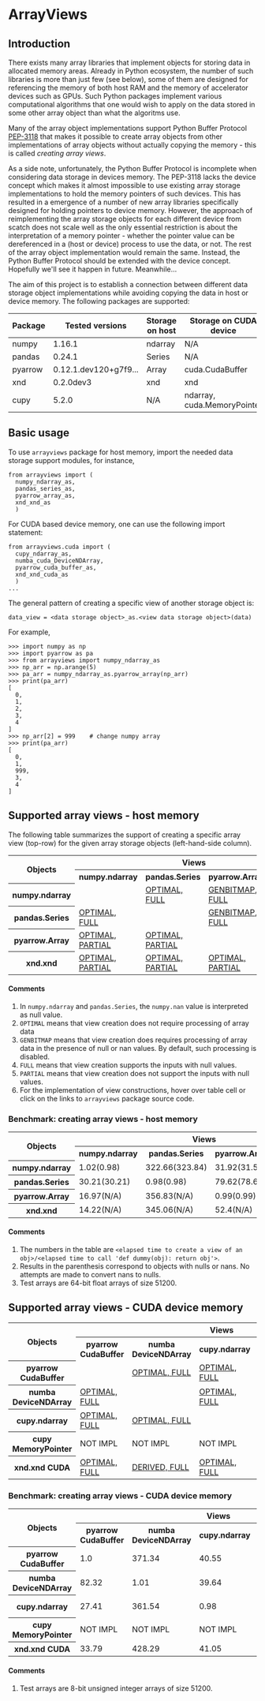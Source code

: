 # ArrayViews

## Introduction

There exists many array libraries that implement objects for storing
data in allocated memory areas. Already in Python ecosystem, the
number of such libraries is more than just few (see below), some of
them are designed for referencing the memory of both host RAM and the
memory of accelerator devices such as GPUs. Such Python packages
implement various computational algorithms that one would wish to
apply on the data stored in some other array object than what the
algoritms use. 

Many of the array object implementations support Python Buffer
Protocol [PEP-3118](https://www.python.org/dev/peps/pep-3118/) that
makes it possible to create array objects from other implementations
of array objects without actually copying the memory - this is called
*creating array views*.

As a side note, unfortunately, the Python Buffer Protocol is
incomplete when considering data storage in devices memory. The
PEP-3118 lacks the device concept which makes it almost impossible to
use existing array storage implementations to hold the memory pointers
of such devices.  This has resulted in a emergence of a number of new
array libraries specifically designed for holding pointers to device
memory. However, the approach of reimplementing the array storage
objects for each different device from scatch does not scale well as
the only essential restriction is about the interpretation of a memory
pointer - whether the pointer value can be dereferenced in a (host or
device) process to use the data, or not. The rest of the array object
implementation would remain the same.  Instead, the Python Buffer
Protocol should be extended with the device concept. Hopefully we'll
see it happen in future. Meanwhile...

The aim of this project is to establish a connection between different
data storage object implementations while avoiding copying the data in
host or device memory. The following packages are supported:

| Package | Tested versions | Storage on host | Storage on CUDA device |
|---------|-----------------|-----------------|------------------------|
| numpy   | 1.16.1          | ndarray         | N/A                    |
| pandas  | 0.24.1          | Series          | N/A                    |
| pyarrow | 0.12.1.dev120+g7f9... | Array     | cuda.CudaBuffer        |
| xnd     | 0.2.0dev3       | xnd             | xnd                    |
| cupy    | 5.2.0           | N/A             | ndarray, cuda.MemoryPointer |

## Basic usage

To use ``arrayviews`` package for host memory, import the needed data
storage support modules, for instance,
```
from arrayviews import (
  numpy_ndarray_as,
  pandas_series_as,
  pyarrow_array_as,
  xnd_xnd_as
  )
```
For CUDA based device memory, one can use the following import statement:
```
from arrayviews.cuda import (
  cupy_ndarray_as,
  numba_cuda_DeviceNDArray,
  pyarrow_cuda_buffer_as,
  xnd_xnd_cuda_as
  )
...
```
The general pattern of creating a specific view of another storage object is:
```
data_view = <data storage object>_as.<view data storage object>(data)
```
For example,
```
>>> import numpy as np
>>> import pyarrow as pa
>>> from arrayviews import numpy_ndarray_as
>>> np_arr = np.arange(5)
>>> pa_arr = numpy_ndarray_as.pyarrow_array(np_arr)
>>> print(pa_arr)
[
  0,
  1,
  2,
  3,
  4
]
>>> np_arr[2] = 999    # change numpy array
>>> print(pa_arr)
[
  0,
  1,
  999,
  3,
  4
]
```

## Supported array views - host memory

The following table summarizes the support of creating a specific
array view (top-row) for the given array storage objects
(left-hand-side column).

<!--START arrayviews-support_kernel TABLE-->
<table style="width:100%">
<tr><th rowspan=2>Objects</th><th colspan="4">Views</th></tr>
<tr><th>numpy.ndarray</th><th>pandas.Series</th><th>pyarrow.Array</th><th>xnd.xnd</th></tr>
<tr><th>numpy.ndarray</th><td></td><td><a href=https://github.com/plures/arrayviews/blob/master/arrayviews/numpy_ndarray_as.py#L40 title="def pandas_series(arr, nan_to_null=False):
    import pandas as pd
    return pd.Series(arr, copy=False)
">OPTIMAL, FULL</a></td><td><a href=https://github.com/plures/arrayviews/blob/master/arrayviews/numpy_ndarray_as.py#L17 title="def pyarrow_array(arr, nan_to_null=False):
    import numpy as np
    import pyarrow as pa
    if nan_to_null and issubclass(arr.dtype.type,
                                  (np.floating, np.complexfloating)):
        isnan = np.isnan(arr)
        if isnan.any():
            pa_nul = pa.py_buffer(get_bitmap(isnan))
            return pa.Array.from_buffers(pa.from_numpy_dtype(arr.dtype),
                                         arr.size,
                                         [pa_nul, pa.py_buffer(arr)])
    return pa.Array.from_buffers(pa.from_numpy_dtype(arr.dtype),
                                 arr.size,
                                 [None, pa.py_buffer(arr)])
">GENBITMAP, FULL</a></td><td><a href=https://github.com/plures/arrayviews/blob/master/arrayviews/numpy_ndarray_as.py#L47 title="def xnd_xnd(arr, nan_to_null=False):
    import numpy as np
    import xnd
    xd = xnd.xnd.from_buffer(arr)
    if nan_to_null and issubclass(arr.dtype.type,
                                  (np.floating, np.complexfloating)):
        isnan = np.isnan(arr)
        if isnan.any():
            raise NotImplementedError('xnd view of numpy ndarray with nans')
    return xd
">OPTIMAL, PARTIAL</a></td></tr>
<tr><th>pandas.Series</th><td><a href=https://github.com/plures/arrayviews/blob/master/arrayviews/pandas_series_as.py#L13 title="def numpy_ndarray(pd_ser, nan_to_null=False):
    return pd_ser.to_numpy()
">OPTIMAL, FULL</a></td><td></td><td><a href=https://github.com/plures/arrayviews/blob/master/arrayviews/pandas_series_as.py#L19 title="def pyarrow_array(pd_ser, nan_to_null=False):
    import numpy as np
    import pyarrow as pa
    if nan_to_null and issubclass(pd_ser.dtype.type,
                                  (np.floating, np.complexfloating)):
        isnan = pd_ser.isna()
        if isnan.any():
            pa_nul = pa.py_buffer(get_bitmap(isnan.to_numpy()))
            return pa.Array.from_buffers(pa.from_numpy_dtype(pd_ser.dtype),
                                         pd_ser.size,
                                         [pa_nul,
                                          pa.py_buffer(pd_ser.to_numpy())])
    return pa.Array.from_buffers(pa.from_numpy_dtype(pd_ser.dtype),
                                 pd_ser.size,
                                 [None, pa.py_buffer(pd_ser.to_numpy())])
">GENBITMAP, FULL</a></td><td><a href=https://github.com/plures/arrayviews/blob/master/arrayviews/pandas_series_as.py#L38 title="def xnd_xnd(pd_ser, nan_to_null=False):
    import numpy as np
    import xnd
    if nan_to_null and issubclass(pd_ser.dtype.type,
                                  (np.floating, np.complexfloating)):
        isnan = pd_ser.isna()
        if isnan.any():
            raise NotImplementedError('xnd view of pandas.Series with nans')
    return xnd.xnd.from_buffer(pd_ser.to_numpy())
">OPTIMAL, PARTIAL</a></td></tr>
<tr><th>pyarrow.Array</th><td><a href=https://github.com/plures/arrayviews/blob/master/arrayviews/pyarrow_array_as.py#L12 title="def numpy_ndarray(pa_arr):
    if pa_arr.null_count == 0:
        # TODO: would memoryview.cast approach be more efficient? see xnd_xnd.
        return pa_arr.to_numpy()
    pa_nul, pa_buf = pa_arr.buffers()
    raise NotImplementedError('numpy.ndarray view of pyarrow.Array with nulls')
">OPTIMAL, PARTIAL</a></td><td><a href=https://github.com/plures/arrayviews/blob/master/arrayviews/pyarrow_array_as.py#L22 title="def pandas_series(pa_arr):
    import pandas as pd
    if pa_arr.null_count == 0:
        return pd.Series(numpy_ndarray(pa_arr), copy=False)
    pa_nul, pa_buf = pa_arr.buffers()
    raise NotImplementedError('pandas.Series view of pyarrow.Array with nulls')
">OPTIMAL, PARTIAL</a></td><td></td><td><a href=https://github.com/plures/arrayviews/blob/master/arrayviews/pyarrow_array_as.py#L32 title="def xnd_xnd(pa_arr):
    import xnd
    if pa_arr.null_count == 0:
        import numpy as np
        pa_nul, pa_buf = pa_arr.buffers()
        dtype = np.dtype(pa_arr.type.to_pandas_dtype())
        return xnd.xnd.from_buffer(memoryview(pa_buf).cast(dtype.char,
                                                           (len(pa_arr),)))
    pa_nul, pa_buf = pa_arr.buffers()
    raise NotImplementedError('xnd view of pyarrow.Array with nulls')
">OPTIMAL, PARTIAL</a></td></tr>
<tr><th>xnd.xnd</th><td><a href=https://github.com/plures/arrayviews/blob/master/arrayviews/xnd_xnd_as.py#L18 title="def numpy_ndarray(xd_arr):
    import numpy as np
    if not xd_arr.dtype.isoptional():
        return np.array(xd_arr, copy=False)
    raise NotImplementedError(
        'numpy.ndarray view of xnd.xnd with optional values')
">OPTIMAL, PARTIAL</a></td><td><a href=https://github.com/plures/arrayviews/blob/master/arrayviews/xnd_xnd_as.py#L28 title="def pandas_series(xd_arr):
    import numpy as np
    import pandas as pd
    if not xd_arr.dtype.isoptional():
        return pd.Series(np.array(xd_arr, copy=False), copy=False)
    raise NotImplementedError(
        'pandas.Series view of xnd.xnd with optional values')
">OPTIMAL, PARTIAL</a></td><td><a href=https://github.com/plures/arrayviews/blob/master/arrayviews/xnd_xnd_as.py#L39 title="def pyarrow_array(xd_arr):
    import pyarrow as pa
    if not xd_arr.dtype.isoptional():
        pa_buf = pa.py_buffer(memoryview(xd_arr))
        return pa.Array.from_buffers(
            pa.from_numpy_dtype(str(xd_arr.dtype)),
            xd_arr.type.datasize//xd_arr.type.itemsize,
            [None, pa_buf])
    raise NotImplementedError(
        'pyarrow.Array view of xnd.xnd with optional values')
">OPTIMAL, PARTIAL</a></td><td></td></tr>
</table>
<!--END arrayviews-support_kernel TABLE-->

#### Comments

1. In `numpy.ndarray` and `pandas.Series`, the `numpy.nan` value is interpreted as null value.
2. `OPTIMAL` means that view creation does not require processing of array data
3. `GENBITMAP` means that view creation does requires processing of array data in the presence of null or nan values. By default, such processing is disabled.
4. `FULL` means that view creation supports the inputs with null values.
5. `PARTIAL` means that view creation does not support the inputs with null values.
6. For the implementation of view constructions, hover over table cell or click on the links to `arrayviews` package source code.

### Benchmark: creating array views - host memory

<!--START arrayviews-measure_kernel TABLE-->
<table style="width:100%">
<tr><th rowspan=2>Objects</th><th colspan="4">Views</th></tr>
<tr><th>numpy.ndarray</th><th>pandas.Series</th><th>pyarrow.Array</th><th>xnd.xnd</th></tr>
<tr><th>numpy.ndarray</th><td>1.02(0.98)</td><td>322.66(323.84)</td><td>31.92(31.54)</td><td>15.6(15.4)</td></tr>
<tr><th>pandas.Series</th><td>30.21(30.21)</td><td>0.98(0.98)</td><td>79.62(78.66)</td><td>47.42(47.95)</td></tr>
<tr><th>pyarrow.Array</th><td>16.97(N/A)</td><td>356.83(N/A)</td><td>0.99(0.99)</td><td>26.26(N/A)</td></tr>
<tr><th>xnd.xnd</th><td>14.22(N/A)</td><td>345.06(N/A)</td><td>52.4(N/A)</td><td>0.96(0.95)</td></tr>
</table>
<!--END arrayviews-measure_kernel TABLE-->

#### Comments

1. The numbers in the table are `<elapsed time to create a view of an obj>/<elapsed time to call 'def dummy(obj): return obj'>`.
2. Results in the parenthesis correspond to objects with nulls or nans. No attempts are made to convert nans to nulls. 
3. Test arrays are 64-bit float arrays of size 51200.

## Supported array views - CUDA device memory

<!--START arrayviews.cuda-support_kernel TABLE-->
<table style="width:100%">
<tr><th rowspan=2>Objects</th><th colspan="5">Views</th></tr>
<tr><th>pyarrow CudaBuffer</th><th>numba DeviceNDArray</th><th>cupy.ndarray</th><th>cupy MemoryPointer</th><th>xnd.xnd CUDA</th></tr>
<tr><th>pyarrow CudaBuffer</th><td></td><td><a href=https://github.com/plures/arrayviews/blob/master/arrayviews/cuda/pyarrow_cuda_buffer_as.py#L26 title="def numba_cuda_DeviceNDArray(cbuf):
    import numpy as np
    from numba.cuda.cudadrv.devicearray import DeviceNDArray
    dtype = np.dtype('uint8')
    return DeviceNDArray((cbuf.size,), (dtype.itemsize,), dtype,
                         gpu_data=cbuf.to_numba())
">OPTIMAL, FULL</a></td><td><a href=https://github.com/plures/arrayviews/blob/master/arrayviews/cuda/pyarrow_cuda_buffer_as.py#L45 title="def cupy_ndarray(cbuf):
    import cupy
    return cupy.ndarray(cbuf.size, dtype=cupy.uint8,
                        memptr=cupy_cuda_MemoryPointer(cbuf))
">OPTIMAL, FULL</a></td><td><a href=https://github.com/plures/arrayviews/blob/master/arrayviews/cuda/pyarrow_cuda_buffer_as.py#L36 title="def cupy_cuda_MemoryPointer(cbuf):
    import cupy
    addr = cbuf.context.get_device_address(cbuf.address)
    mem = cupy.cuda.UnownedMemory(addr, cbuf.size, cbuf)
    return cupy.cuda.MemoryPointer(mem, 0)
">OPTIMAL, FULL</a></td><td><a href=https://github.com/plures/arrayviews/blob/master/arrayviews/cuda/pyarrow_cuda_buffer_as.py#L53 title="def xnd_xnd_cuda(cbuf):
    import xnd
    import pyarrow as pa
    addr = cbuf.context.get_device_address(cbuf.address)
    # device = cbuf.context.device_number
    buf = pa.foreign_buffer(addr, cbuf.size, cbuf)
    return xnd.xnd.from_buffer(buf)
">OPTIMAL, FULL</a></td></tr>
<tr><th>numba DeviceNDArray</th><td><a href=https://github.com/plures/arrayviews/blob/master/arrayviews/cuda/numba_cuda_DeviceNDArray_as.py#L18 title="def pyarrow_cuda_buffer(nb_arr):
    import pyarrow.cuda as cuda
    ctx = cuda.Context()
    return ctx.buffer_from_object(nb_arr)
">OPTIMAL, FULL</a></td><td></td><td><a href=https://github.com/plures/arrayviews/blob/master/arrayviews/cuda/numba_cuda_DeviceNDArray_as.py#L36 title="def cupy_ndarray(nb_arr):
    import cupy
    return cupy.ndarray(nb_arr.shape, dtype=cupy.uint8,
                        strides=nb_arr.strides,
                        memptr=cupy_cuda_MemoryPointer(nb_arr))
">OPTIMAL, FULL</a></td><td><a href=https://github.com/plures/arrayviews/blob/master/arrayviews/cuda/numba_cuda_DeviceNDArray_as.py#L26 title="def cupy_cuda_MemoryPointer(nb_arr):
    import cupy
    addr = nb_arr.device_ctypes_pointer.value
    size = nb_arr.alloc_size
    mem = cupy.cuda.UnownedMemory(addr, size, nb_arr)
    return cupy.cuda.MemoryPointer(mem, 0)
">OPTIMAL, FULL</a></td><td><a href=https://github.com/plures/arrayviews/blob/master/arrayviews/cuda/numba_cuda_DeviceNDArray_as.py#L45 title="def xnd_xnd_cuda(nb_arr):
    cbuf = pyarrow_cuda_buffer(nb_arr)
    # DERIVED
    return pyarrow_cuda_buffer_as.xnd_xnd_cuda(cbuf)
">DERIVED, FULL</a></td></tr>
<tr><th>cupy.ndarray</th><td><a href=https://github.com/plures/arrayviews/blob/master/arrayviews/cuda/cupy_ndarray_as.py#L22 title="def pyarrow_cuda_buffer(cp_arr):
    import pyarrow.cuda as cuda
    ctx = cuda.Context(cp_arr.data.device.id)
    return ctx.foreign_buffer(cp_arr.data.ptr, cp_arr.nbytes)
">OPTIMAL, FULL</a></td><td><a href=https://github.com/plures/arrayviews/blob/master/arrayviews/cuda/cupy_ndarray_as.py#L15 title="def numba_cuda_DeviceNDArray(cp_arr):
    import numba.cuda as nb_cuda
    return nb_cuda.as_cuda_array(cp_arr)
">OPTIMAL, FULL</a></td><td></td><td><a href=https://github.com/plures/arrayviews/blob/master/arrayviews/cuda/cupy_ndarray_as.py#L30 title="def cupy_cuda_MemoryPointer(cp_arr):
    return cp_arr.data
">OPTIMAL, FULL</a></td><td>NOT IMPL</td></tr>
<tr><th>cupy MemoryPointer</th><td>NOT IMPL</td><td>NOT IMPL</td><td>NOT IMPL</td><td></td><td>NOT IMPL</td></tr>
<tr><th>xnd.xnd CUDA</th><td><a href=https://github.com/plures/arrayviews/blob/master/arrayviews/cuda/xnd_xnd_cuda_as.py#L18 title="def pyarrow_cuda_buffer(xd_arr):
    import pyarrow as pa
    import pyarrow.cuda as cuda
    buf = pa.py_buffer(memoryview(xd_arr))
    ctx = cuda.Context()
    return ctx.foreign_buffer(buf.address, buf.size)
">OPTIMAL, FULL</a></td><td><a href=https://github.com/plures/arrayviews/blob/master/arrayviews/cuda/xnd_xnd_cuda_as.py#L46 title="def numba_cuda_DeviceNDArray(xd_arr):
    cbuf = pyarrow_cuda_buffer(xd_arr)
    # DERIVED
    return pyarrow_cuda_buffer_as.numba_cuda_DeviceNDArray(cbuf)
">DERIVED, FULL</a></td><td><a href=https://github.com/plures/arrayviews/blob/master/arrayviews/cuda/xnd_xnd_cuda_as.py#L38 title="def cupy_ndarray(xd_arr):
    import cupy
    return cupy.ndarray(xd_arr.type.datasize, dtype=cupy.uint8,
                        memptr=cupy_cuda_MemoryPointer(xd_arr))
">OPTIMAL, FULL</a></td><td><a href=https://github.com/plures/arrayviews/blob/master/arrayviews/cuda/xnd_xnd_cuda_as.py#L28 title="def cupy_cuda_MemoryPointer(xd_arr):
    import cupy
    import pyarrow as pa
    buf = pa.py_buffer(memoryview(xd_arr))
    mem = cupy.cuda.UnownedMemory(buf.address, buf.size, xd_arr)
    return cupy.cuda.MemoryPointer(mem, 0)
">OPTIMAL, FULL</a></td><td></td></tr>
</table>
<!--END arrayviews.cuda-support_kernel TABLE-->

### Benchmark: creating array views - CUDA device memory

<!--START arrayviews.cuda-measure_kernel TABLE-->
<table style="width:100%">
<tr><th rowspan=2>Objects</th><th colspan="5">Views</th></tr>
<tr><th>pyarrow CudaBuffer</th><th>numba DeviceNDArray</th><th>cupy.ndarray</th><th>cupy MemoryPointer</th><th>xnd.xnd CUDA</th></tr>
<tr><th>pyarrow CudaBuffer</th><td>1.0</td><td>371.34</td><td>40.55</td><td>27.76</td><td>32.52</td></tr>
<tr><th>numba DeviceNDArray</th><td>82.32</td><td>1.01</td><td>39.64</td><td>23.62</td><td>128.18</td></tr>
<tr><th>cupy.ndarray</th><td>27.41</td><td>361.54</td><td>0.98</td><td>1.16</td><td>NOT IMPL</td></tr>
<tr><th>cupy MemoryPointer</th><td>NOT IMPL</td><td>NOT IMPL</td><td>NOT IMPL</td><td>0.98</td><td>NOT IMPL</td></tr>
<tr><th>xnd.xnd CUDA</th><td>33.79</td><td>428.29</td><td>41.05</td><td>26.1</td><td>1.01</td></tr>
</table>
<!--END arrayviews.cuda-measure_kernel TABLE-->

#### Comments

1. Test arrays are 8-bit unsigned integer arrays of size 51200.
